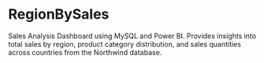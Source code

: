 # RegionBySales
Sales Analysis Dashboard using MySQL and Power BI. Provides insights into total sales by region, product category distribution, and sales quantities across countries from the Northwind database.
